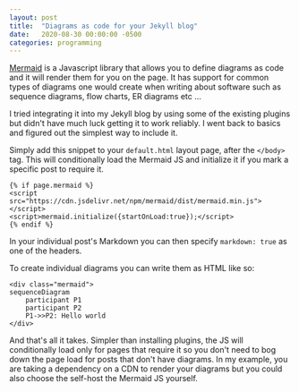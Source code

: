 ```yaml
---
layout: post
title:  "Diagrams as code for your Jekyll blog"
date:   2020-08-30 00:00:00 -0500
categories: programming
---
```


[Mermaid](https://mermaid-js.github.io/mermaid/#/) is a Javascript library that allows you to define diagrams as code and it will render them for you on the page. It has support for common types of diagrams one would create when writing about software such as sequence diagrams, flow charts, ER diagrams etc ...

I tried integrating it into my Jekyll blog by using some of the existing plugins but didn't have much luck getting it to work reliably. I went back to basics and figured out the simplest way to include it.

Simply add this snippet to your `default.html` layout page, after the `</body>` tag. This will conditionally load the Mermaid JS and initialize it if you mark a specific post to require it.

```
{% if page.mermaid %}
<script src="https://cdn.jsdelivr.net/npm/mermaid/dist/mermaid.min.js"></script>
<script>mermaid.initialize({startOnLoad:true});</script>
{% endif %}
```

In your individual post's Markdown you can then specify `markdown: true` as one of the headers.

To create individual diagrams you can write them as HTML like so:

```
<div class="mermaid">
sequenceDiagram
    participant P1
    participant P2
    P1->>P2: Hello world
</div>
```

And that's all it takes. Simpler than installing plugins, the JS will conditionally load only for pages that require it so you don't need to bog down the page load for posts that don't have diagrams. In my example, you are taking a dependency on a CDN to render your diagrams but you could also choose the self-host the Mermaid JS yourself.

